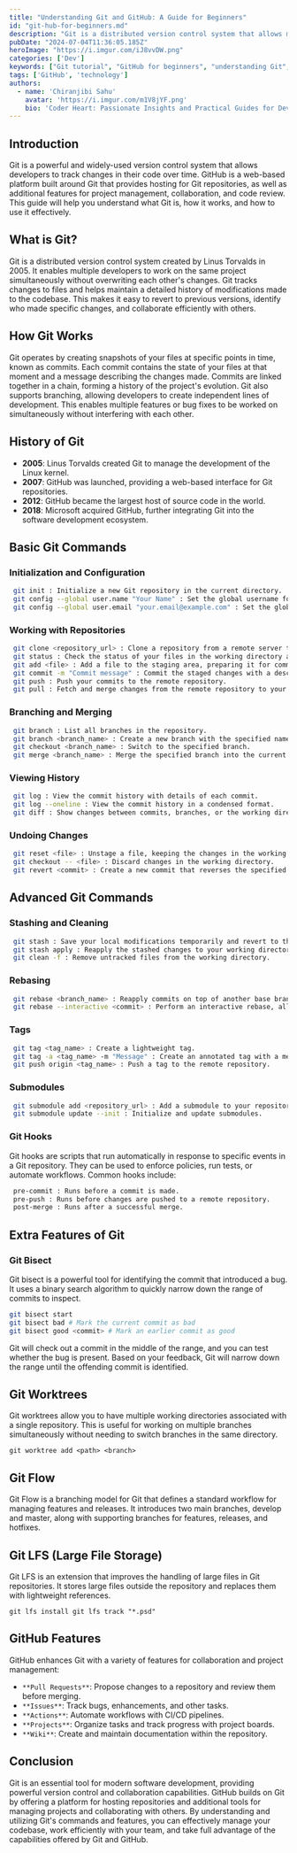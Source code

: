 ```yaml
---
title: "Understanding Git and GitHub: A Guide for Beginners"
id: "git-hub-for-beginners.md"
description: "Git is a distributed version control system that allows multiple people to work on a project simultaneously without overwriting each other's changes."
pubDate: "2024-07-04T11:36:05.185Z"
heroImage: "https://i.imgur.com/iJ8vvDW.png"
categories: ['Dev']
keywords: ["Git tutorial", "GitHub for beginners", "understanding Git", "Git commands", "GitHub workflows", "version control systems", "basic Git usage", "GitHub basics", "repository management", "Git version control"]
tags: ['GitHub', 'technology']
authors:
  - name: 'Chiranjibi Sahu'
    avatar: 'https://i.imgur.com/m1V8jYF.png'
    bio: 'Coder Heart: Passionate Insights and Practical Guides for Developers'
---
```


## Introduction

Git is a powerful and widely-used version control system that allows developers to track changes in their code over time. GitHub is a web-based platform built around Git that provides hosting for Git repositories, as well as additional features for project management, collaboration, and code review. This guide will help you understand what Git is, how it works, and how to use it effectively.

## What is Git?

Git is a distributed version control system created by Linus Torvalds in 2005. It enables multiple developers to work on the same project simultaneously without overwriting each other's changes. Git tracks changes to files and helps maintain a detailed history of modifications made to the codebase. This makes it easy to revert to previous versions, identify who made specific changes, and collaborate efficiently with others.

## How Git Works

Git operates by creating snapshots of your files at specific points in time, known as commits. Each commit contains the state of your files at that moment and a message describing the changes made. Commits are linked together in a chain, forming a history of the project's evolution. Git also supports branching, allowing developers to create independent lines of development. This enables multiple features or bug fixes to be worked on simultaneously without interfering with each other.

## History of Git

- **2005**: Linus Torvalds created Git to manage the development of the Linux kernel.
- **2007**: GitHub was launched, providing a web-based interface for Git repositories.
- **2012**: GitHub became the largest host of source code in the world.
- **2018**: Microsoft acquired GitHub, further integrating Git into the software development ecosystem.

## Basic Git Commands

### Initialization and Configuration
```bash
 git init : Initialize a new Git repository in the current directory.
 git config --global user.name "Your Name" : Set the global username for all your commits.
 git config --global user.email "your.email@example.com" : Set the global email address for all your commits.
```

### Working with Repositories
```bash
 git clone <repository_url> : Clone a repository from a remote server to your local machine.
 git status : Check the status of your files in the working directory and see which changes are staged for commit.
 git add <file> : Add a file to the staging area, preparing it for commit.
 git commit -m "Commit message" : Commit the staged changes with a descriptive message.
 git push : Push your commits to the remote repository.
 git pull : Fetch and merge changes from the remote repository to your local branch.
```
### Branching and Merging
```bash
 git branch : List all branches in the repository.
 git branch <branch_name> : Create a new branch with the specified name.
 git checkout <branch_name> : Switch to the specified branch.
 git merge <branch_name> : Merge the specified branch into the current branch.
```

### Viewing History
```bash
 git log : View the commit history with details of each commit.
 git log --oneline : View the commit history in a condensed format.
 git diff : Show changes between commits, branches, or the working directory.
```

### Undoing Changes
```bash
 git reset <file> : Unstage a file, keeping the changes in the working directory.
 git checkout -- <file> : Discard changes in the working directory.
 git revert <commit> : Create a new commit that reverses the specified commit.
```

## Advanced Git Commands

### Stashing and Cleaning
```bash
 git stash : Save your local modifications temporarily and revert to the latest commit.
 git stash apply : Reapply the stashed changes to your working directory.
 git clean -f : Remove untracked files from the working directory.
```

### Rebasing
```bash
 git rebase <branch_name> : Reapply commits on top of another base branch, creating a linear history.
 git rebase --interactive <commit> : Perform an interactive rebase, allowing you to edit, squash, or reorder commits.
```

### Tags
```bash
 git tag <tag_name> : Create a lightweight tag.
 git tag -a <tag_name> -m "Message" : Create an annotated tag with a message.
 git push origin <tag_name> : Push a tag to the remote repository.
```

### Submodules
```bash
 git submodule add <repository_url> : Add a submodule to your repository.
 git submodule update --init : Initialize and update submodules.
```

### Git Hooks

Git hooks are scripts that run automatically in response to specific events in a Git repository. They can be used to enforce policies, run tests, or automate workflows. Common hooks include:
```bash
 pre-commit : Runs before a commit is made.
 pre-push : Runs before changes are pushed to a remote repository.
 post-merge : Runs after a successful merge.
```

## Extra Features of Git

### Git Bisect

Git bisect is a powerful tool for identifying the commit that introduced a bug. It uses a binary search algorithm to quickly narrow down the range of commits to inspect.

```bash
git bisect start
git bisect bad # Mark the current commit as bad
git bisect good <commit> # Mark an earlier commit as good
```
Git will check out a commit in the middle of the range, and you can test whether the bug is present. Based on your feedback, Git will narrow down the range until the offending commit is identified.

## Git Worktrees

Git worktrees allow you to have multiple working directories associated with a single repository. This is useful for working on multiple branches simultaneously without needing to switch branches in the same directory.

`git worktree add <path> <branch>`

## Git Flow

Git Flow is a branching model for Git that defines a standard workflow for managing features and releases. It introduces two main branches, develop and master, along with supporting branches for features, releases, and hotfixes.

## Git LFS (Large File Storage)

Git LFS is an extension that improves the handling of large files in Git repositories. It stores large files outside the repository and replaces them with lightweight references.

`git lfs install git lfs track "*.psd"`

## GitHub Features

GitHub enhances Git with a variety of features for collaboration and project management:

- `**Pull Requests**`: Propose changes to a repository and review them before merging.
- `**Issues**`: Track bugs, enhancements, and other tasks.
- `**Actions**`: Automate workflows with CI/CD pipelines.
- `**Projects**`: Organize tasks and track progress with project boards.
- `**Wiki**`: Create and maintain documentation within the repository.

## Conclusion

Git is an essential tool for modern software development, providing powerful version control and collaboration capabilities. GitHub builds on Git by offering a platform for hosting repositories and additional tools for managing projects and collaborating with others. By understanding and utilizing Git's commands and features, you can effectively manage your codebase, work efficiently with your team, and take full advantage of the capabilities offered by Git and GitHub.

